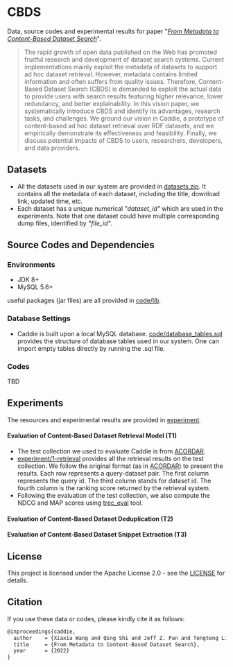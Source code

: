 # CBDS
Data, source codes and experimental results for paper "*[From Metadata to Content-Based Dataset Search](https://github.com/nju-websoft/CBDS)*". 

> The rapid growth of open data published on the Web has promoted fruitful research and development of dataset search systems. Current implementations mainly exploit the metadata of datasets to support ad hoc dataset retrieval. However, metadata contains limited information and often suffers from quality issues. Therefore, Content-Based Dataset Search (CBDS) is demanded to exploit the actual data to provide users with search results featuring higher relevance, lower redundancy, and better explainability. In this vision paper, we systematically introduce CBDS and identify its advantages, research tasks, and challenges. We ground our vision in Caddie, a prototype of content-based ad hoc dataset retrieval over RDF datasets, and we empirically demonstrate its effectiveness and feasibility. Finally, we discuss potential impacts of CBDS to users, researchers, developers, and data providers.

## Datasets

- All the datasets used in our system are provided in [datasets.zip](https://github.com/nju-websoft/CBDS/blob/main/datasets.zip). It contains all the metadata of each dataset, including the title, download link, updated time, etc. 
- Each dataset has a unique numerical *"dataset_id"* which are used in the experiments. Note that one dataset could have multiple corresponding dump files, identified by *"file_id"*.

## Source Codes and Dependencies

### Environments

- JDK 8+
- MySQL 5.6+

useful packages (jar files) are all provided in [code/lib](https://github.com/nju-websoft/CBDS/tree/main/code/lib). 

### Database Settings

- Caddie is built upon a local MySQL database. [code/database_tables.sql](code/database_tables.sql) provides the structure of database tables used in our system. One can import empty tables directly by running the .sql file.

### Codes

TBD

## Experiments

The resources and experimental results are provided in [experiment](https://github.com/nju-websoft/CBDS/tree/main/experiment).

#### Evaluation of Content-Based Dataset Retrieval Model (T1)

- The test collection we used to evaluate Caddie is from [ACORDAR](https://github.com/nju-websoft/ACORDAR). 
- [experiment/1-retrieval](experiment/1-retrieval) provides all the retrieval results on the test collection. We follow the original format (as in [ACORDAR](https://github.com/nju-websoft/ACORDAR)) to present the results. Each row represents a query-dataset pair. The first column represents the query id. The third column stands for dataset id. The fourth column is the ranking score returned by the retrieval system. 
- Following the evaluation of the test collection, we also compute the NDCG and MAP scores using [trec_eval](https://trec.nist.gov/trec_eval/) tool.

#### Evaluation of Content-Based Dataset Deduplication (T2)


#### Evaluation of Content-Based Dataset Snippet Extraction (T3)


## License

 This project is licensed under the Apache License 2.0 - see the [LICENSE](https://github.com/nju-websoft/CBDS/blob/main/LICENSE) for details. 

## Citation

If you use these data or codes, please kindly cite it as follows:

```latex
@inproceedings{caddie,
  author    = {Xiaxia Wang and Qing Shi and Jeff Z. Pan and Tengteng Lin and Qiaosheng Chen and Baifan Zhou and Evgeny Kharlamov and Wei Hu and Gong Cheng},
  title     = {From Metadata to Content-Based Dataset Search},
  year      = {2022}
}
```
